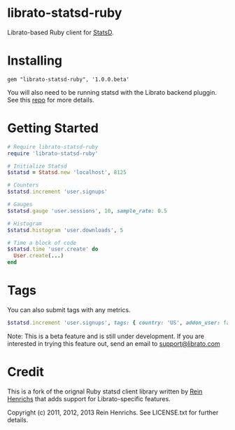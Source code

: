 # librato-statsd-ruby

Librato-based Ruby client for [StatsD](https://github.com/etsy/statsd).

# Installing

`gem "librato-statsd-ruby", '1.0.0.beta'`

You will also need to be running statsd with the Librato backend pluggin. See this [repo](https://github.com/librato/statsd-librato-backend) for more details.
  
# Getting Started

``` ruby
# Require librato-statsd-ruby
require 'librato-statsd-ruby'

# Initialize Statsd
$statsd = Statsd.new 'localhost', 8125

# Counters
$statsd.increment 'user.signups'

# Gauges
$statsd.gauge 'user.sessions', 10, sample_rate: 0.5

# Histogram
$statsd.histogram 'user.downloads', 5

# Time a block of code
$statsd.time 'user.create' do
  User.create(...)
end
```

# Tags

You can also submit tags with any metrics.

```ruby
$statsd.increment 'user.signups', tags: { country: 'US', addon_user: false }
```

Note: This is a beta feature and is still under development. If you are interested in trying this feature out, send an email to [support@librato.com](mailto:support@librato.com)


# Credit

This is a fork of the orignal Ruby statsd client library written by [Rein Henrichs](https://github.com/reinh/statsd) that adds support for Librato-specific features.

Copyright (c) 2011, 2012, 2013 Rein Henrichs. See LICENSE.txt for further details.
